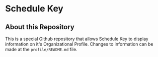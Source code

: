 # Schedule Key

## About this Repository

This is a special Github repository that allows Schedule Key to display information on it's Organizational Profile. Changes to information can be made at the `profile/README.md` file. 
